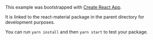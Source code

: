 This example was bootstrapped with [Create React App](https://github.com/facebook/create-react-app).

It is linked to the react-material package in the parent directory for development purposes.

You can run `yarn install` and then `yarn start` to test your package.
